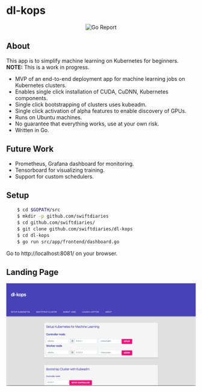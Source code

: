 dl-kops
=======

<p align="center">
<img src="https://goreportcard.com/badge/github.com/swiftdiaries/dl-kops" alt="Go Report">
</p>

About
-----------
This app is to simplify machine learning on Kubernetes for beginners. **NOTE:** This is a work in progress. 

* MVP of an end-to-end deployment app for machine learning jobs on Kubernetes clusters.
* Enables single click installation of CUDA, CuDNN, Kubernetes components.
* Single click bootstrapping of clusters uses kubeadm.
* Single click activation of alpha features to enable discovery of GPUs.
* Runs on Ubuntu machines.
* No guarantee that everything works, use at your own risk.
* Written in Go.


Future Work
-----------
* Prometheus, Grafana dashboard for monitoring.
* Tensorboard for visualizing training.
* Support for custom schedulers.


Setup
-----
```bash
    $ cd $GOPATH/src
    $ mkdir -p github.com/swiftdiaries
    $ cd github.com/swiftdiaries/
    $ git clone github.com/swiftdiaries/dl-kops
    $ cd dl-kops
    $ go run src/app/frontend/dashboard.go
``` 

Go to http://localhost:8081/ on your browser.


Landing Page
------------
![Landing Page](landingpage.png) <br>     
